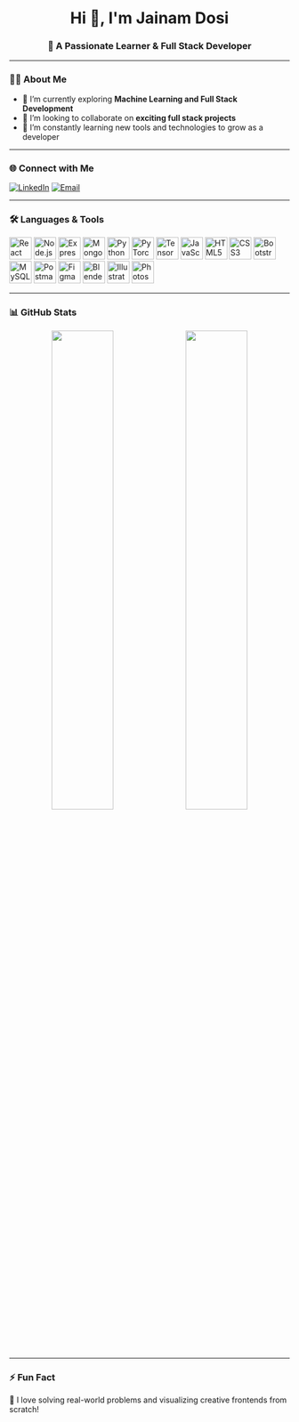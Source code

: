<h1 align="center">Hi 👋, I'm Jainam Dosi</h1>
<h3 align="center">🚀 A Passionate Learner & Full Stack Developer</h3>

---

### 👨‍💻 About Me
- 🔭 I’m currently exploring **Machine Learning and Full Stack Development**
- 👯 I’m looking to collaborate on **exciting full stack projects**
- 🌱 I’m constantly learning new tools and technologies to grow as a developer

---

### 🌐 Connect with Me
<p align="left">
  <a href="https://www.linkedin.com/in/jainam-dosi/" target="_blank"><img src="https://img.shields.io/badge/LinkedIn-blue?style=flat&logo=linkedin" alt="LinkedIn" /></a>
  <a href="dosijainamiitb@gmail.com"><img src="https://img.shields.io/badge/Gmail-red?style=flat&logo=gmail&logoColor=white" alt="Email" /></a>
  <!-- Add more social links as needed -->
</p>

---

### 🛠️ Languages & Tools

<p align="left">
  <img src="https://cdn.jsdelivr.net/gh/devicons/devicon/icons/react/react-original-wordmark.svg" width="40" height="40" alt="React" />
  <img src="https://cdn.jsdelivr.net/gh/devicons/devicon/icons/nodejs/nodejs-original-wordmark.svg" width="40" height="40" alt="Node.js" />
  <img src="https://cdn.jsdelivr.net/gh/devicons/devicon/icons/express/express-original-wordmark.svg" width="40" height="40" alt="Express" />
  <img src="https://cdn.jsdelivr.net/gh/devicons/devicon/icons/mongodb/mongodb-original-wordmark.svg" width="40" height="40" alt="MongoDB" />
  <img src="https://cdn.jsdelivr.net/gh/devicons/devicon/icons/python/python-original.svg" width="40" height="40" alt="Python" />
  <img src="https://cdn.jsdelivr.net/gh/devicons/devicon/icons/pytorch/pytorch-original.svg" width="40" height="40" alt="PyTorch" />
  <img src="https://cdn.jsdelivr.net/gh/devicons/devicon/icons/tensorflow/tensorflow-original.svg" width="40" height="40" alt="TensorFlow" />
  <img src="https://cdn.jsdelivr.net/gh/devicons/devicon/icons/javascript/javascript-original.svg" width="40" height="40" alt="JavaScript" />
  <img src="https://cdn.jsdelivr.net/gh/devicons/devicon/icons/html5/html5-original-wordmark.svg" width="40" height="40" alt="HTML5" />
  <img src="https://cdn.jsdelivr.net/gh/devicons/devicon/icons/css3/css3-original-wordmark.svg" width="40" height="40" alt="CSS3" />
  <img src="https://cdn.jsdelivr.net/gh/devicons/devicon/icons/bootstrap/bootstrap-plain-wordmark.svg" width="40" height="40" alt="Bootstrap" />
  <img src="https://cdn.jsdelivr.net/gh/devicons/devicon/icons/mysql/mysql-original-wordmark.svg" width="40" height="40" alt="MySQL" />
  <img src="https://cdn.jsdelivr.net/gh/devicons/devicon/icons/postman/postman-original.svg" width="40" height="40" alt="Postman" />
  <img src="https://cdn.jsdelivr.net/gh/devicons/devicon/icons/figma/figma-original.svg" width="40" height="40" alt="Figma" />
  <img src="https://cdn.jsdelivr.net/gh/devicons/devicon/icons/blender/blender-original.svg" width="40" height="40" alt="Blender" />
  <img src="https://cdn.jsdelivr.net/gh/devicons/devicon/icons/adobeillustrator/adobeillustrator-plain.svg" width="40" height="40" alt="Illustrator" />
  <img src="https://cdn.jsdelivr.net/gh/devicons/devicon/icons/photoshop/photoshop-plain.svg" width="40" height="40" alt="Photoshop" />
</p>

---

### 📊 GitHub Stats
<p align="center">
  <img src="https://github-readme-stats.vercel.app/api?username=jainamdosi&show_icons=true&theme=tokyonight" width="47%" />
  <img src="https://github-readme-stats.vercel.app/api/top-langs/?username=jainamdosi&layout=compact&theme=tokyonight" width="47%" />
</p>

---

### ⚡ Fun Fact
🧠 I love solving real-world problems and visualizing creative frontends from scratch!

